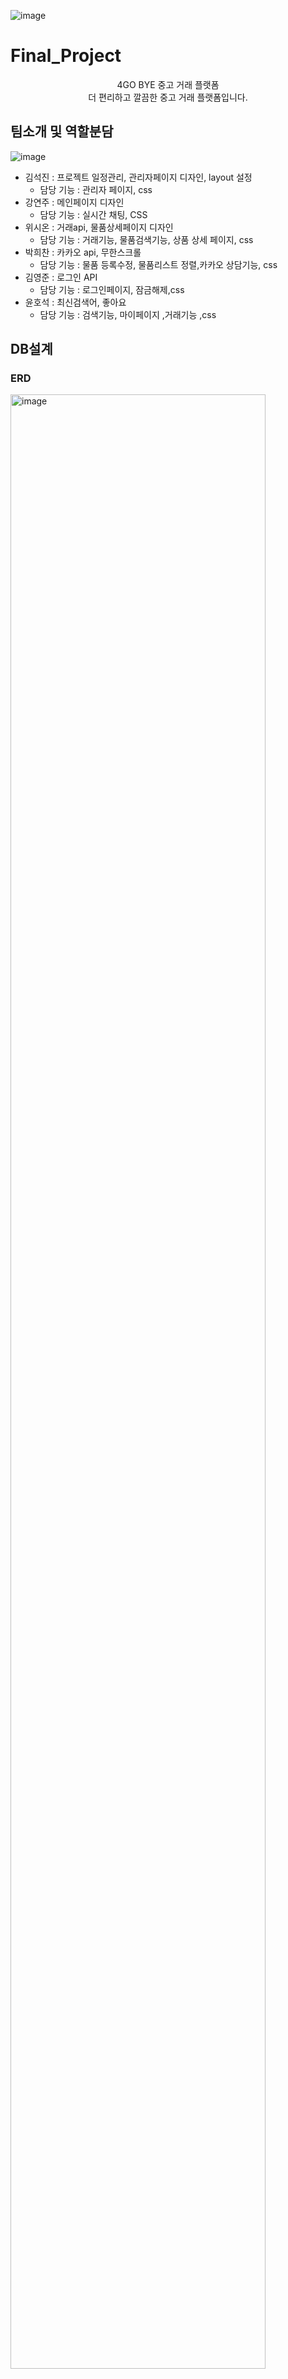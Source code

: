 ![image](https://github.com/ruky1/Final_Project/assets/45508671/5fd85f81-a0a1-4621-af52-38c5b4e65096)
# Final_Project


<img src="" />
<br>
<div align=center> 
4GO BYE 중고 거래 플랫폼<br>
더 편리하고 깔끔한 중고 거래 플랫폼입니다. <br>
</div>
</div>


## 팀소개 및 역할분담
![image](https://github.com/ruky1/Final_Project/assets/45508671/7b70ce1e-b69b-4e79-8db1-13682c361224)


- 김석진 : 프로젝트 일정관리, 관리자페이지 디자인, layout 설정
   - 담당 기능 : 관리자 페이지, css
- 강연주 : 메인페이지 디자인
  - 담당 기능 : 실시간 채팅, CSS
- 위시온 : 거래api, 물품상세페이지 디자인
  - 담당 기능 : 거래기능, 물품검색기능, 상품 상세 페이지, css
- 박희찬 : 카카오 api, 무한스크롤
  - 담당 기능 : 물품 등록수정, 물품리스트 정렬,카카오 상담기능, css
- 김영준 : 로그인 API
  - 담당 기능 : 로그인페이지, 잠금해제,css
- 윤호석 : 최신검색어, 좋아요
  - 담당 기능 : 검색기능, 마이페이지 ,거래기능 ,css

## DB설계

### ERD
<img width="90%" alt="image" src="https://github.com/ruky1/Final_Project/assets/45508671/431cc60e-4718-4666-be47-dca31b3fcdc1">

## Tech Stacks
![image](https://github.com/ruky1/Final_Project/assets/45508671/1f007ff3-9119-4d11-8196-136caf7aa3a9)


<div><h4>프론트엔드</h4>
    <img src="https://img.shields.io/badge/Bootstrap-7952B3?style=flat&logo=Bootstrap&logoColor=white">
    <img src="https://img.shields.io/badge/HTML5-E34F26?style=flat&logo=HTML5&logoColor=white">
    <img src="https://img.shields.io/badge/CSS3-1572B6?style=flat&logo=CSS3&logoColor=white">
    <img src="https://img.shields.io/badge/jQuery-0769AD?style=flat&logo=jQuery&logoColor=white">
    <img src="https://img.shields.io/badge/Javascript-F7DF1E?style=flat&logo=Javascript&logoColor=white">
</div>

<div><h4>백엔드</h4>
  <img src="https://img.shields.io/badge/Java-007396?style=flat&logo=Java&logoColor=white">
  <img src="https://img.shields.io/badge/JSP-007396?style=flat&logo=Java&logoColor=white">
  <img src="https://img.shields.io/badge/Apache%20Tomcat-F8DC75?style=flat&logo=Apache%20Tomcat&logoColor=white">
</div>

<div><h4>DB</h4>
  <img src="https://img.shields.io/badge/MySQL-4479A1?style=flat&logo=MySQL&logoColor=white">
  <img src="https://img.shields.io/badge/AWS-232F3E?style=flat&logo=AWS&logoColor=white">
</div>

<div><h4>communication</h4>
  <img src="https://img.shields.io/badge/Github-181717?style=flat&logo=Github&logoColor=white">
  <img src="https://img.shields.io/badge/Discord-5865F2?style=flat&logo=Github&logoColor=white">
</div><br>



## 연락처

프로젝트와 관련된 문의 및 협업은 아래 연락처로 연락바랍니다.

- 김석진 이메일 : pou11uyt@naver.com
  - Git 주소 : [https://github.com/ruky1](https://github.com/ruky1)
- 강연주 이메일 : 123rkdduswn@naver.com
  - Git 주소 : [https://github.com/qqqkyj](https://github.com/qqqkyj)
- 위시온 이메일 : wson1948@gmail.com
  - Git 주소 : [https://github.com/dawn-sh](https://github.com/wwishh)
- 박희찬 이메일 : luis1018@naver.com
  - Git 주소 : [https://github.com/jooyoungsong](https://github.com/itephc)
- 김영준 이메일 : sleepysudal@naver.com
  - Git 주소 : [https://github.com/ssung2sin](https://github.com/sleepysudal)
- 윤호석 이메일 : hs970216@naver.com
  - Git 주소 : [https://github.com/otfeb](https://github.com/otfeb)


## 시연 영상

### 김영준

-회원가입시 대소문자 구분
![회원가입](https://github.com/ruky1/Final_Project/assets/45508671/1c915e45-726e-454f-b9b0-82805e684002)

- 카카오 로그인
![카카오로그인](https://github.com/ruky1/Final_Project/assets/45508671/1785ed54-3458-4550-b55f-7def630bf716)

- 로그인 비밀번호 체크
![로그인체크](https://github.com/ruky1/Final_Project/assets/45508671/a0f8bd42-783b-4817-b0a9-befbc39dc314)

- 로그인 반복실패시 잠금처리 
![아이디 락](https://github.com/ruky1/Final_Project/assets/45508671/8dff89a2-059c-4ba1-92dd-553d4375ccfa)

- 로그인 잠금 처리 해제
![아이디 락 해제](https://github.com/ruky1/Final_Project/assets/45508671/28f6f6be-c600-46a7-b812-42d1e53398f4)

- 아이디 찾기
![아이디 찾기](https://github.com/ruky1/Final_Project/assets/45508671/e3d38efb-879f-42a1-86aa-b59aab4858e7)

- 비밀번호 찾기
![문자인증 활용한 비밀번호 찾기](https://github.com/ruky1/Final_Project/assets/45508671/02aca832-873e-4308-bd9b-8ea750a128db)


### 박희찬
- 글쓰기 페이지
![글쓰기페이지GIF](https://github.com/ruky1/Final_Project/assets/45508671/079841db-3f7c-44d5-8bf6-ce41a0d6b7bb)

- 카드 타입 게시글 출력
![카드타입GIF](https://github.com/ruky1/Final_Project/assets/45508671/f6cfd622-bf0d-4956-8c0a-ffc7ce82772c)

- 리스트 타입 출력
![리스트타입GIF](https://github.com/ruky1/Final_Project/assets/45508671/cc4ef396-d2c5-4ecc-91df-7966ebb3e62e)

- 지역단위 게시글 출력
![지역단위GIF](https://github.com/ruky1/Final_Project/assets/45508671/d73af089-5c0c-4ae9-87d2-c0abc03dffb9)

- 플러스 친구
![플러스친구GIF](https://github.com/ruky1/Final_Project/assets/45508671/b2e93cfb-028f-48e2-801e-6b832fbbb166)




### 윤호석
- 검색 디테일
![최근 검색어 기능1](https://github.com/ruky1/Final_Project/assets/45508671/7a7d2943-5533-42c5-a781-43c301b2ec2c)
![최근 검색어 기능 2](https://github.com/ruky1/Final_Project/assets/45508671/16e0441f-6233-4f9a-9a6f-3fbeea3d336e)
![최근 검색어 기능 3](https://github.com/ruky1/Final_Project/assets/45508671/21ed53d3-a90f-49c5-a806-d2dc352312aa)
![최근 검색어 기능 4](https://github.com/ruky1/Final_Project/assets/45508671/c12a6050-5c8b-4234-9bc0-904186317953)

- 인기 검색어
![인기검색어](https://github.com/ruky1/Final_Project/assets/45508671/0bd2556f-9d71-40ba-b955-3f3093f3da16)

- 비회원 검색기
![비회원 검색](https://github.com/ruky1/Final_Project/assets/45508671/c1ebb683-6a29-4e9f-bbb0-65040cc7c7dd)

- 마이페이지
![회원정보수정](https://github.com/ruky1/Final_Project/assets/45508671/ef03c27e-45fc-4d18-9445-7a899edea6fa)

- 관심상품
![관심상품](https://github.com/ruky1/Final_Project/assets/45508671/b9cdf9da-fa12-415a-9152-5cd49792600b)

- 판매 완료
![판매완료 1](https://github.com/ruky1/Final_Project/assets/45508671/04354520-4b31-4785-b0e6-269d29743ded)
![판매완료 2](https://github.com/ruky1/Final_Project/assets/45508671/3d337268-d5f0-486c-af60-2751bd6a0b4f)




### 위시온
- 검색 결과 화면
![검색어 자동완성 및 해당 키워드 강조 표시](https://github.com/ruky1/Final_Project/assets/45508671/9a1a5c8c-2ae6-48d3-994b-669ca035ce83)

- 검색 카테고리 및 필터 적용
![검색 카테고리 및 필터 적용](https://github.com/ruky1/Final_Project/assets/45508671/b837b846-7af6-4f90-a29b-32e081ffbeec)


- 조회수 누적_관심 상품 등록 및 상태 유지
![조회수 누적_관심 상품 등록 및 상태 유지](https://github.com/ruky1/Final_Project/assets/45508671/47d9de88-8c13-4030-b64f-e682cc985cdc)

- 상품 상세 페이지
![댓글 작성 및 수정 삭제1](https://github.com/ruky1/Final_Project/assets/45508671/c487fb3a-3595-4c04-be65-26777f573d15)

- 카카오페이 결제
![카카오페이 결제](https://github.com/ruky1/Final_Project/assets/45508671/6368b96d-2070-4617-b340-a7c61651ca5b)

-회원 등급 
![회원 등급](https://github.com/ruky1/Final_Project/assets/45508671/25eb10dd-6d98-46af-989e-f6677a9f50f4)

### 강연주
- 채팅구현


### 김석진 
- 관리자 페이지 이동 -로그인-
![어드민페이지 이동 -로그인](https://github.com/ruky1/Final_Project/assets/45508671/b48599be-c29c-4886-b8e9-2bf0184513be)

- 관리자 페이지 메인 
![어드민페이지 메인 그래프변동](https://github.com/ruky1/Final_Project/assets/45508671/4dbdebd5-a239-4b9c-86f2-f6380898fff0)

- 공지사항 다중모달 및 페이징
![어드민페이지 공지사항 다중모달,페이징처리](https://github.com/ruky1/Final_Project/assets/45508671/0d947c30-fd9e-496b-925e-e5d44f5a02f0)

- 공지사항 추가 수정 삭제
![어드민페이지 공지사항 추가수정삭제](https://github.com/ruky1/Final_Project/assets/45508671/f47c0505-dfae-4da7-ad40-5f6dc7d133c7)

- 공지사항 회원목록,거래내역
![어드민페이지 회원목록,거래내역이동](https://github.com/ruky1/Final_Project/assets/45508671/b7e9b727-a565-487a-baea-e2b9f92ba425)

- 권한에 따른 제약
![어드민페이지 상위권한](https://github.com/ruky1/Final_Project/assets/45508671/e7ab7197-52b0-4c8e-a0ef-f46b17f62112)

